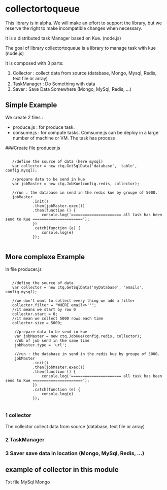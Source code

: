 # collectortoqueue
This library is in alpha. We will make an effort to support the library, but we reserve the right to make incompatible changes when necessary.

It is a distributed task Manager based on Kue. (node.js)

The goal of library collectortoqueue is a library to manage task with kue (node.js)


It is composed with 3 parts:

1) Collector : collect data from source (database, Mongo, Mysql, Redis, text file or array)
2) TaskManager : Do Something with data
3) Saver : Save Data Somewhere (Mongo, MySql, Redis, ...)


## Simple Example

We create 2 files :
 - produce.js : for produce task.
 - consume.js : for compute tasks. Comsume.js can be deploy in a large number of machine or VM. The task has process 
 
###Create file producer.js
 ```
 
    //define the source of data (here mysql)
    var collector = new ctq.GetSqlData('database', 'table', config.mysql);
    
    //prepare data to be send in kue
    var jobMaster = new ctq.JobKue(config.redis, collector);
   
    //run : the database in send in the redis kue by groupe of 5000.
    jobMaster
             .init()
             .then(jobMaster.exec())
             .then(function () {
                 console.log('====================== all task has been send to Kue ======================');
             })
             .catch(function (e) {
                 console.log(e)
             });
     
```


## More complexe Example
In file producer.js
 ```
 
    //define the source of data
    var collector = new ctq.GetSqlData('myDatabase', 'emails', config.mysql);
    
    //we don't want to collect every thing we add a filter
    collector.filter = "WHERE email<>''";
    //it means we start by row 0
    collector.start = 0;
    //it mean we collect 5000 rows each time
    collector.size = 5000;
    
     //prepare data to be send in kue
     var jobMaster = new ctq.JobKue(config.redis, collector);
     //nb of job send in the same time
     jobMaster.type = 'url';
     
     //run : the database in send in the redis kue by groupe of 5000.
     jobMaster
             .init()
             .then(jobMaster.exec())
             .then(function () {
                 console.log('====================== all task has been send to Kue ======================');
             })
             .catch(function (e) {
                 console.log(e)
             });
     
```



### 1 collector
The collector collect data from source (database, text file or array)

### 2 TaskManager

### 3 Saver save data in location (Mongo, MySql, Redis, ...)


## example of collector in this module

Txt file
MySql
Mongo

